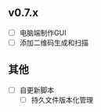 <!-- 
## v0.4.x

- ~~鼠标滚轮~~
- ~~键盘~~
- ~~优化DPad组件~~
- ~~优化鼠标按钮组件~~
- ~~完善设置选项~~
  - ~~侧边栏左右切换~~
  - ~~灵敏度调整~~
- ~~调整侧边栏菜单~~
  - ~~自动收起~~
- ~~自定义颜色~~

## 更多

~~- 双击激活左键~~
~~- 长按激活摇杆~~
~~- 小键盘
- 更好的页面布局
  - 顶部工具切换栏~~

## v0.5.x

- `v0.5.0` ~~Flask迁移到Quart~~
- `v0.4.2` ~~自扫描可用端口，检验可用性~~ 

## v0.6.x

- ~~OneDir 编译~~
- [x] 访问权限与安全性
  - [x] 白名单模式
  - [x] 黑名单模式
- [x] 电脑端持久化配置文件
- [x] 生成持久化日志

-->

## v0.7.x

- [ ] 电脑端制作GUI
- [ ] 添加二维码生成和扫描

## 其他

- [ ] 自更新脚本
  - [ ] 持久文件版本化管理
